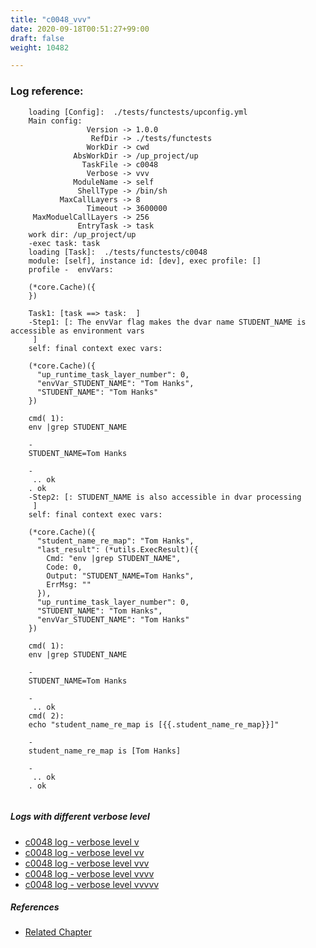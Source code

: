```yaml
---
title: "c0048_vvv"
date: 2020-09-18T00:51:27+99:00
draft: false
weight: 10482

---
```


### Log reference: <no value>

```
    loading [Config]:  ./tests/functests/upconfig.yml
    Main config:
                 Version -> 1.0.0
                  RefDir -> ./tests/functests
                 WorkDir -> cwd
              AbsWorkDir -> /up_project/up
                TaskFile -> c0048
                 Verbose -> vvv
              ModuleName -> self
               ShellType -> /bin/sh
           MaxCallLayers -> 8
                 Timeout -> 3600000
     MaxModuelCallLayers -> 256
               EntryTask -> task
    work dir: /up_project/up
    -exec task: task
    loading [Task]:  ./tests/functests/c0048
    module: [self], instance id: [dev], exec profile: []
    profile -  envVars:
    
    (*core.Cache)({
    })
    
    Task1: [task ==> task:  ]
    -Step1: [: The envVar flag makes the dvar name STUDENT_NAME is accessible as environment vars
     ]
    self: final context exec vars:
    
    (*core.Cache)({
      "up_runtime_task_layer_number": 0,
      "envVar_STUDENT_NAME": "Tom Hanks",
      "STUDENT_NAME": "Tom Hanks"
    })
    
    cmd( 1):
    env |grep STUDENT_NAME
    
    -
    STUDENT_NAME=Tom Hanks
    
    -
     .. ok
    . ok
    -Step2: [: STUDENT_NAME is also accessible in dvar processing
     ]
    self: final context exec vars:
    
    (*core.Cache)({
      "student_name_re_map": "Tom Hanks",
      "last_result": (*utils.ExecResult)({
        Cmd: "env |grep STUDENT_NAME",
        Code: 0,
        Output: "STUDENT_NAME=Tom Hanks",
        ErrMsg: ""
      }),
      "up_runtime_task_layer_number": 0,
      "STUDENT_NAME": "Tom Hanks",
      "envVar_STUDENT_NAME": "Tom Hanks"
    })
    
    cmd( 1):
    env |grep STUDENT_NAME
    
    -
    STUDENT_NAME=Tom Hanks
    
    -
     .. ok
    cmd( 2):
    echo "student_name_re_map is [{{.student_name_re_map}}]"
    
    -
    student_name_re_map is [Tom Hanks]
    
    -
     .. ok
    . ok
    
```

##### Logs with different verbose level
* [c0048 log - verbose level v](../../logs/c0048_v)
* [c0048 log - verbose level vv](../../logs/c0048_vv)
* [c0048 log - verbose level vvv](../../logs/c0048_vvv)
* [c0048 log - verbose level vvvv](../../logs/c0048_vvvv)
* [c0048 log - verbose level vvvvv](../../logs/c0048_vvvvv)

##### References
* [Related Chapter](../../env-vars/c0048)
